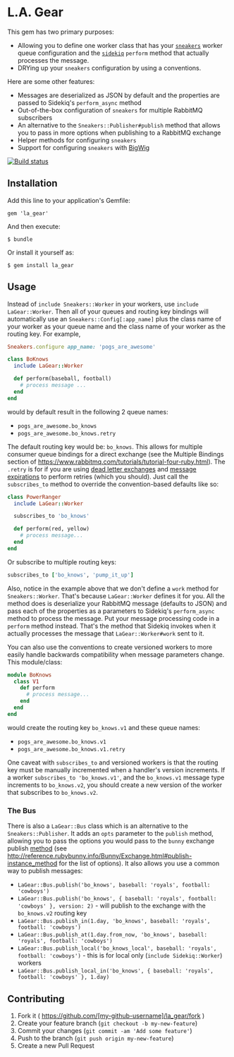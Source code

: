# L.A. Gear

This gem has two primary purposes:
* Allowing you to define one worker class that has your [`sneakers`](https://github.com/jondot/sneakers) worker queue configuration and the [`sidekiq`](https://github.com/mperham/sidekiq) `perform` method that actually processes the message.
* DRYing up your `sneakers` configuration by using a conventions.

Here are some other features:
* Messages are deserialized as JSON by default and the properties are passed to Sidekiq's `perform_async` method
* Out-of-the-box configuration of `sneakers` for multiple RabbitMQ subscribers
* An alternative to the `Sneakers::Publisher#publish` method that allows you to pass in more options when publishing to a RabbitMQ exchange
* Helper methods for configuring `sneakers`
* Support for configuring `sneakers` with [BigWig](http://bigwig.io/)

[![Build status](https://codeship.com/projects/26f19c80-e7c0-0132-7554-4e340869c11f/status?branch=master)](https://codeship.com/projects/82628)

## Installation

Add this line to your application's Gemfile:

    gem 'la_gear'

And then execute:

    $ bundle

Or install it yourself as:

    $ gem install la_gear

## Usage

Instead of `include Sneakers::Worker` in your workers, use `include LaGear::Worker`. Then all of your queues and routing key bindings will automatically use an `Sneakers::Config[:app_name]` plus the class name of your worker as your queue name and the class name of your worker as the routing key. For example,
```ruby
Sneakers.configure app_name: 'pogs_are_awesome'

class BoKnows
  include LaGear::Worker

  def perform(baseball, football)
    # process message ...
  end
end
```
would by default result in the following 2 queue names:

- `pogs_are_awesome.bo_knows`
- `pogs_are_awesome.bo_knows.retry`

The default routing key would be: `bo_knows`. This allows for multiple consumer queue bindings for a direct exchange (see the Multiple Bindings section of https://www.rabbitmq.com/tutorials/tutorial-four-ruby.html). The `.retry` is for if you are using [dead letter exchanges](https://www.rabbitmq.com/dlx.html) and [message expirations](https://www.rabbitmq.com/ttl.html) to perform retries (which you should). Just call the `subscribes_to` method to override the convention-based defaults like so:

```ruby
class PowerRanger
  include LaGear::Worker

  subscribes_to 'bo_knows'

  def perform(red, yellow)
    # process message...
  end
end
```

Or subscribe to multiple routing keys:

```ruby
subscribes_to ['bo_knows', 'pump_it_up']
```

Also, notice in the example above that we don't define a `work` method for `Sneakers::Worker`. That's because `LaGear::Worker` defines it for you. All the method does is deserialize your RabbitMQ message (defaults to JSON) and pass each of the properties as a parameters to Sidekiq's `perform_async` method to process the message. Put your message processing code in a `perform` method instead. That's the method that Sidekiq invokes when it actually processes the message that `LaGear::Worker#work` sent to it.

You can also use the conventions to create versioned workers to more easily handle backwards compatibility when message parameters change. This module/class:

```ruby
module BoKnows
  class V1
    def perform
      # process message...
    end
  end
end
```

would create the routing key `bo_knows.v1` and these queue names:

- `pogs_are_awesome.bo_knows.v1`
- `pogs_are_awesome.bo_knows.v1.retry`

One caveat with `subscribes_to` and versioned workers is that the routing key must be manually incremented when a handler's version increments. If a worker `subscribes_to 'bo_knows.v1'`, and the `bo_knows.v1` message type increments to `bo_knows.v2`, you should create a new version of the worker that subscribes to `bo_knows.v2`.

### The Bus

There is also a `LaGear::Bus` class which is an alternative to the `Sneakers::Publisher`. It adds an `opts` parameter to the `publish` method, allowing you to pass the options you would pass to the `bunny` exchange publish [method](http://reference.rubybunny.info/Bunny/Exchange.html#publish-instance_method) (see http://reference.rubybunny.info/Bunny/Exchange.html#publish-instance_method for the list of options). It also allows you use a common way to publish messages:

- `LaGear::Bus.publish('bo_knows', baseball: 'royals', football: 'cowboys')`
- `LaGear::Bus.publish('bo_knows', { baseball: 'royals', football: 'cowboys' }, version: 2)` - will publish to the exchange with the `bo_knows.v2` routing key
- `LaGear::Bus.publish_in(1.day, 'bo_knows', baseball: 'royals', football: 'cowboys')`
- `LaGear::Bus.publish_at(1.day.from_now, 'bo_knows', baseball: 'royals', football: 'cowboys')`
- `LaGear::Bus.publish_local('bo_knows_local', baseball: 'royals', football: 'cowboys')` - this is for local only (`include Sidekiq::Worker`) workers
- `LaGear::Bus.publish_local_in('bo_knows', { baseball: 'royals', football: 'cowboys' }, 1.day)`

## Contributing

1. Fork it ( https://github.com/[my-github-username]/la_gear/fork )
2. Create your feature branch (`git checkout -b my-new-feature`)
3. Commit your changes (`git commit -am 'Add some feature'`)
4. Push to the branch (`git push origin my-new-feature`)
5. Create a new Pull Request
